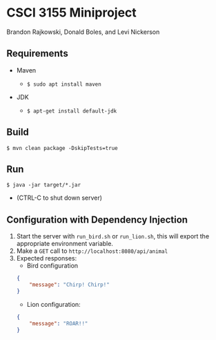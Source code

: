 # CSCI 3155 Miniproject
Brandon Rajkowski, Donald Boles, and Levi Nickerson

## Requirements
* Maven
    * `$ sudo apt install maven`

* JDK
    * `$ apt-get install default-jdk`

## Build
`$ mvn clean package -DskipTests=true`

## Run
`$ java -jar target/*.jar`
* (CTRL-C to shut down server)

## Configuration with Dependency Injection
1. Start the server with `run_bird.sh` or `run_lion.sh`, this will export the appropriate environment variable.
2. Make a `GET` call to `http://localhost:8080/api/animal`
3. Expected responses:
    * Bird configuration 
    ```json
    {
        "message": "Chirp! Chirp!"
    }
    ```
    * Lion configuration:
    ```json
    {
        "message": "ROAR!!"
    }
    ```
